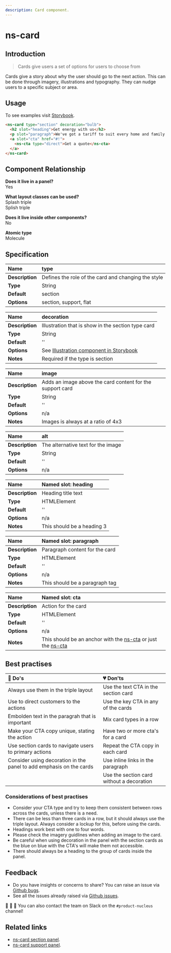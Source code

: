 ```yaml
---
description: Card component.
---
```


# ns-card

## Introduction

> Cards give users a set of options for users to choose from

Cards give a story about why the user should go to the next action. This can be done through imagery, illustrations and typography. They can nudge users to a specific subject or area.

## Usage

To see examples visit [Storybook](https://nucleus.bgdigital.xyz/demo/index.html?path=/story/ns-card--section).

```html
<ns-card type="section" decoration="bulb">
  <h2 slot="heading">Get energy with us</h2>
  <p slot="paragraph">We've got a tariff to suit every home and family.</p>
  <a slot="cta" href="#!">
    <ns-cta type="direct">Get a quote</ns-cta>
  </a>
</ns-card>
```

## Component Relationship

**Does it live in a panel?**  
Yes

**What layout classes can be used?**  
Splash triple  
Splish triple

**Does it live inside other components?**  
No

**Atomic type**  
Molecule

## Specification

| **Name** | type |
| :--- | :--- |
| **Description** | Defines the role of the card and changing the style |
| **Type** | String |
| **Default** | section |
| **Options** | section, support, flat |

| **Name** | decoration |
| :--- | :--- |
| **Description** | Illustration that is show in the section type card |
| **Type** | String |
| **Default** | '' |
| **Options** | See [Illustration component in Storybook](https://nucleus.bgdigital.xyz/demo/index.html?path=/story/ns-illustrations--appliance) |
| **Notes** | Required if the type is section |

| **Name** | image |
| :--- | :--- |
| **Description** | Adds an image above the card content for the support card |
| **Type** | String |
| **Default** | '' |
| **Options** | n/a |
| **Notes** | Images is always at a ratio of 4x3 |

| **Name** | alt |
| :--- | :--- |
| **Description** | The alternative text for the image |
| **Type** | String |
| **Default** | '' |
| **Options** | n/a |

| **Name** | Named slot: heading |
| :--- | :--- |
| **Description** | Heading title text |
| **Type** | HTMLElement |
| **Default** | '' |
| **Options** | n/a |
| **Notes** | This should be a heading 3 |

| **Name** | Named slot: paragraph |
| :--- | :--- |
| **Description** | Paragraph content for the card |
| **Type** | HTMLElement |
| **Default** | '' |
| **Options** | n/a |
| **Notes** | This should be a paragraph tag |

| **Name** | Named slot: cta |
| :--- | :--- |
| **Description** | Action for the card |
| **Type** | HTMLElement |
| **Default** | '' |
| **Options** | n/a |
| **Notes** | This should be an anchor with the [ns-cta](https://britishgas.design/components/ns-cta) or just the [ns-cta](https://britishgas.design/components/ns-cta) |

## Best practises

| 💚 Do's | 💔 Don'ts |
| :--- | :--- |
| Always use them in the triple layout | Use the text CTA in the section card |
| Use to direct customers to the actions | Use the key CTA in any of the cards |
| Embolden text in the paragrah that is important | Mix card types in a row |
| Make your CTA copy unique, stating the action | Have two or more cta's for a card |
| Use section cards to navigate users to primary actions | Repeat the CTA copy in each card |
| Consider using decoration in the panel to add emphasis on the cards | Use inline links in the paragraph |
| | Use the section card without a decoration |

### Considerations of best practises

* Consider your CTA type and try to keep them consistent between rows across the cards, unless there is a need.
* There can be less than three cards in a row, but it should always use the triple layout. Always consider a lockup for this, before using the cards.
* Headings work best with one to four words.
* Please check the imagery guidlines when adding an image to the card.
* Be careful when using decoration in the panel with the section cards as the blue on blue with the CTA's will make them not accessible.
* There should always be a heading to the group of cards inside the panel.

## Feedback

* Do you have insights or concerns to share? You can raise an issue via [Github bugs](https://github.com/ConnectedHomes/nucleus/issues/new?assignees=&labels=Bug&template=a--bug-report.md&title=[bug]%20[ns-card]).
* See all the issues already raised via [Github issues](https://github.com/connectedHomes/nucleus/issues?utf8=%E2%9C%93&q=is%3Aopen+is%3Aissue+label%3ABug+[ns-card]).

💩 🎉 🦄 You can also contact the team on Slack on the `#product-nucleus` channel!

## Related links

* [ns-card section panel](https://nucleus.bgdigital.xyz/demo/index.html?path=/story/playground-panels--section-cards).
* [ns-card support panel](https://nucleus.bgdigital.xyz/demo/index.html?path=/story/playground-panels--support-image-cards).
